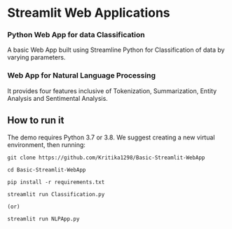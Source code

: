 # Streamlit Web Applications
### Python Web App for data Classification

A basic Web App built using Streamline Python for Classification of data by varying parameters.

### Web App for Natural Language Processing

It provides four features inclusive of Tokenization, Summarization, Entity Analysis and Sentimental Analysis.

## How to run it
The demo requires Python 3.7 or 3.8. We suggest creating a new virtual environment, then running:

```
git clone https://github.com/Kritika1298/Basic-Streamlit-WebApp

cd Basic-Streamlit-WebApp

pip install -r requirements.txt

streamlit run Classification.py 

(or)

streamlit run NLPApp.py
```
